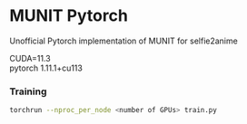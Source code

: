 # MUNIT Pytorch
Unofficial Pytorch implementation of MUNIT for selfie2anime

CUDA=11.3 <br/>
pytorch 1.11.1+cu113

### Training
```bash
torchrun --nproc_per_node <number of GPUs> train.py
```
